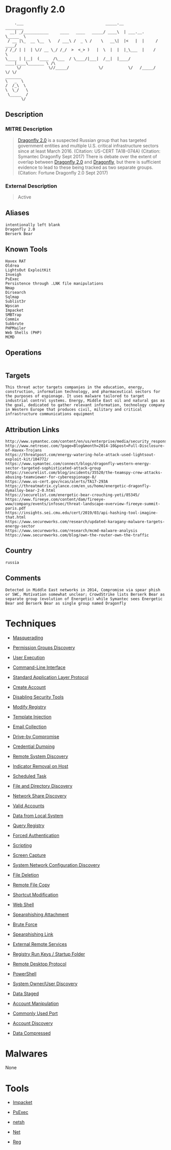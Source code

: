 
# Dragonfly 2.0

```
    .___                                    _____.__             ________     
  __| _/___________     ____   ____   _____/ ____\  | ___.__.    \_____  \    
 / __ |\_  __ \__  \   / ___\ /  _ \ /    \   __\|  |<   |  |     /  ____/    
/ /_/ | |  | \// __ \_/ /_/  >  <_> )   |  \  |  |  |_\___  |    /       \    
\____ | |__|  (____  /\___  / \____/|___|  /__|  |____/ ____|____\_______ \ /\
     \/            \//_____/             \/           \/   /_____/       \/ \/
_______   
\   _  \  
/  /_\  \ 
\  \_/   \
 \_____  /
       \/ 

```

## Description

### MITRE Description

> [Dragonfly 2.0](https://attack.mitre.org/groups/G0074) is a suspected Russian group that has targeted government entities and multiple U.S. critical infrastructure sectors since at least March 2016. (Citation: US-CERT TA18-074A) (Citation: Symantec Dragonfly Sept 2017) There is debate over the extent of overlap between [Dragonfly 2.0](https://attack.mitre.org/groups/G0074) and [Dragonfly](https://attack.mitre.org/groups/G0035), but there is sufficient evidence to lead to these being tracked as two separate groups. (Citation: Fortune Dragonfly 2.0 Sept 2017)

### External Description

> Active

## Aliases

```
intentionally left blank
Dragonfly 2.0
Berserk Bear
```

## Known Tools

```
Havex RAT
Oldrea
LightsOut ExploitKit
Inveigh
PsExec
Persistence through .LNK file manipulations
Nmap
Dirsearch
Sqlmap
Sublist3r
Wpscan
Impacket
SMBTrap
Commix
Subbrute
PHPMailer
Web Shells (PHP)
MCMD
```

## Operations

```

```

## Targets

```
This threat actor targets companies in the education, energy, construction, information technology, and pharmaceutical sectors for the purposes of espionage. It uses malware tailored to target industrial control systems. Energy, Middle East oil and natural gas as the goal, dedicated to gather relevant information, technology company in Western Europe that produces civil, military and critical infrastructure communications equipment
```

## Attribution Links

```
http://www.symantec.com/content/en/us/enterprise/media/security_response/whitepapers/Dragonfly_Threat_Against_Western_Energy_Suppliers.pdf
http://www.netresec.com/?page=Blog&month=2014-10&post=Full-Disclosure-of-Havex-Trojans
https://threatpost.com/energy-watering-hole-attack-used-lightsout-exploit-kit/104772/
https://www.symantec.com/connect/blogs/dragonfly-western-energy-sector-targeted-sophisticated-attack-group
https://securelist.com/blog/incidents/35520/the-teamspy-crew-attacks-abusing-teamviewer-for-cyberespionage-8/
https://www.us-cert.gov/ncas/alerts/TA17-293A
https://threatmatrix.cylance.com/en_us/home/energetic-dragonfly-dymalloy-bear-2-0.html
https://securelist.com/energetic-bear-crouching-yeti/85345/
https://www.fireeye.com/content/dam/fireeye-www/company/events/infosec/threat-landscape-overview-fireeye-summit-paris.pdf
https://insights.sei.cmu.edu/cert/2019/03/api-hashing-tool-imagine-that.html
https://www.secureworks.com/research/updated-karagany-malware-targets-energy-sector
https://www.secureworks.com/research/mcmd-malware-analysis
https://www.secureworks.com/blog/own-the-router-own-the-traffic
```

## Country

```
russia
```

## Comments

```
Detected in Middle East networks in 2014, Compromise via spear phish or SWC, Motivation somewhat unclear; CrowdStrike lists Berserk Bear as separate group (evolution of Energetic) while Symantec sees Energetic Bear and Berserk Bear as single group named Dragonfly
```

# Techniques


* [Masquerading](../techniques/Masquerading.md)

* [Permission Groups Discovery](../techniques/Permission-Groups-Discovery.md)
    
* [User Execution](../techniques/User-Execution.md)
    
* [Command-Line Interface](../techniques/Command-Line-Interface.md)
    
* [Standard Application Layer Protocol](../techniques/Standard-Application-Layer-Protocol.md)
    
* [Create Account](../techniques/Create-Account.md)
    
* [Disabling Security Tools](../techniques/Disabling-Security-Tools.md)
    
* [Modify Registry](../techniques/Modify-Registry.md)
    
* [Template Injection](../techniques/Template-Injection.md)
    
* [Email Collection](../techniques/Email-Collection.md)
    
* [Drive-by Compromise](../techniques/Drive-by-Compromise.md)
    
* [Credential Dumping](../techniques/Credential-Dumping.md)
    
* [Remote System Discovery](../techniques/Remote-System-Discovery.md)
    
* [Indicator Removal on Host](../techniques/Indicator-Removal-on-Host.md)
    
* [Scheduled Task](../techniques/Scheduled-Task.md)
    
* [File and Directory Discovery](../techniques/File-and-Directory-Discovery.md)
    
* [Network Share Discovery](../techniques/Network-Share-Discovery.md)
    
* [Valid Accounts](../techniques/Valid-Accounts.md)
    
* [Data from Local System](../techniques/Data-from-Local-System.md)
    
* [Query Registry](../techniques/Query-Registry.md)
    
* [Forced Authentication](../techniques/Forced-Authentication.md)
    
* [Scripting](../techniques/Scripting.md)
    
* [Screen Capture](../techniques/Screen-Capture.md)
    
* [System Network Configuration Discovery](../techniques/System-Network-Configuration-Discovery.md)
    
* [File Deletion](../techniques/File-Deletion.md)
    
* [Remote File Copy](../techniques/Remote-File-Copy.md)
    
* [Shortcut Modification](../techniques/Shortcut-Modification.md)
    
* [Web Shell](../techniques/Web-Shell.md)
    
* [Spearphishing Attachment](../techniques/Spearphishing-Attachment.md)
    
* [Brute Force](../techniques/Brute-Force.md)
    
* [Spearphishing Link](../techniques/Spearphishing-Link.md)
    
* [External Remote Services](../techniques/External-Remote-Services.md)
    
* [Registry Run Keys / Startup Folder](../techniques/Registry-Run-Keys---Startup-Folder.md)
    
* [Remote Desktop Protocol](../techniques/Remote-Desktop-Protocol.md)
    
* [PowerShell](../techniques/PowerShell.md)
    
* [System Owner/User Discovery](../techniques/System-Owner-User-Discovery.md)
    
* [Data Staged](../techniques/Data-Staged.md)
    
* [Account Manipulation](../techniques/Account-Manipulation.md)
    
* [Commonly Used Port](../techniques/Commonly-Used-Port.md)
    
* [Account Discovery](../techniques/Account-Discovery.md)
    
* [Data Compressed](../techniques/Data-Compressed.md)
    

# Malwares

None

# Tools


* [Impacket](../tools/Impacket.md)

* [PsExec](../tools/PsExec.md)
    
* [netsh](../tools/netsh.md)
    
* [Net](../tools/Net.md)
    
* [Reg](../tools/Reg.md)
    
